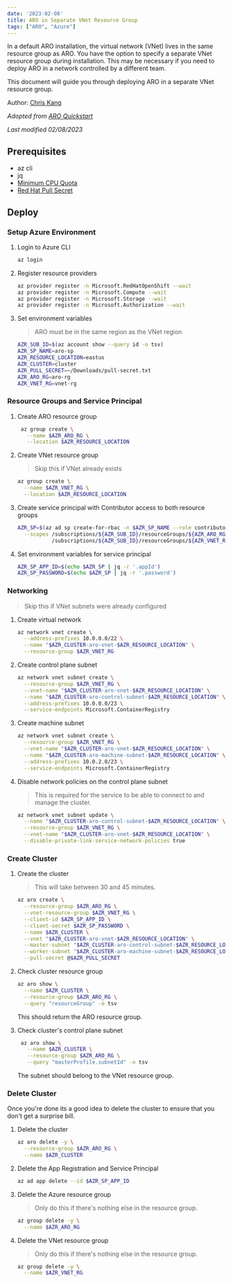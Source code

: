 ```yaml
---
date: '2023-02-08'
title: ARO in Separate VNet Resource Group
tags: ["ARO", "Azure"]
---
```


In a default ARO installation, the virtual network (VNet) lives in the same resource group as ARO. You have the option to specify a separate VNet resource group during installation. This may be necessary if you need to deploy ARO in a network controlled by a different team.

This document will guide you through deploying ARO in a separate VNet resource group.

Author: [Chris Kang](https://github.com/theckang)

*Adopted from [ARO Quickstart](https://mobb.ninja/docs/quickstart-aro/)*

*Last modified 02/08/2023* 

## Prerequisites
* az cli
* jq
* [Minimum CPU Quota](https://mobb.ninja/docs/quickstart-aro/#adding-quota-to-aro-account)
* [Red Hat Pull Secret](https://mobb.ninja/docs/quickstart-aro/#get-red-hat-pull-secret)

## Deploy

### Setup Azure Environment

1. Login to Azure CLI

   ```bash
   az login
   ```

1. Register resource providers

   ```bash
   az provider register -n Microsoft.RedHatOpenShift --wait
   az provider register -n Microsoft.Compute --wait
   az provider register -n Microsoft.Storage --wait
   az provider register -n Microsoft.Authorization --wait
   ``` 

1. Set environment variables

   > ARO must be in the same region as the VNet region

   ```bash
   AZR_SUB_ID=$(az account show --query id -o tsv) 
   AZR_SP_NAME=aro-sp
   AZR_RESOURCE_LOCATION=eastus 
   AZR_CLUSTER=cluster
   AZR_PULL_SECRET=~/Downloads/pull-secret.txt
   AZR_ARO_RG=aro-rg
   AZR_VNET_RG=vnet-rg
   ```

### Resource Groups and Service Principal

1. Create ARO resource group

   ```bash
    az group create \
      --name $AZR_ARO_RG \
      --location $AZR_RESOURCE_LOCATION   
   ```

1. Create VNet resource group

   > Skip this if VNet already exists

    ```bash
    az group create \
      --name $AZR_VNET_RG \
      --location $AZR_RESOURCE_LOCATION
    ```

1. Create service principal with Contributor access to both resource groups

   ```bash
   AZR_SP=$(az ad sp create-for-rbac -n $AZR_SP_NAME --role contributor --output json \
     --scopes /subscriptions/${AZR_SUB_ID}/resourceGroups/${AZR_ARO_RG} \
              /subscriptions/${AZR_SUB_ID}/resourceGroups/${AZR_VNET_RG})
   ```

1. Set environment variables for service principal
   
   ```bash
   AZR_SP_APP_ID=$(echo $AZR_SP | jq -r '.appId')
   AZR_SP_PASSWORD=$(echo $AZR_SP | jq -r '.password')
   ```

### Networking

> Skip this if VNet subnets were already configured

1. Create virtual network

    ```bash
    az network vnet create \
      --address-prefixes 10.0.0.0/22 \
      --name "$AZR_CLUSTER-aro-vnet-$AZR_RESOURCE_LOCATION" \
      --resource-group $AZR_VNET_RG
    ```

1. Create control plane subnet

    ```bash
    az network vnet subnet create \
      --resource-group $AZR_VNET_RG \
      --vnet-name "$AZR_CLUSTER-aro-vnet-$AZR_RESOURCE_LOCATION" \
      --name "$AZR_CLUSTER-aro-control-subnet-$AZR_RESOURCE_LOCATION" \
      --address-prefixes 10.0.0.0/23 \
      --service-endpoints Microsoft.ContainerRegistry
    ```

1. Create machine subnet

    ```bash
    az network vnet subnet create \
      --resource-group $AZR_VNET_RG \
      --vnet-name "$AZR_CLUSTER-aro-vnet-$AZR_RESOURCE_LOCATION" \
      --name "$AZR_CLUSTER-aro-machine-subnet-$AZR_RESOURCE_LOCATION" \
      --address-prefixes 10.0.2.0/23 \
      --service-endpoints Microsoft.ContainerRegistry
    ```

1. Disable network policies on the control plane subnet

    > This is required for the service to be able to connect to and manage the cluster.

    ```bash
    az network vnet subnet update \
      --name "$AZR_CLUSTER-aro-control-subnet-$AZR_RESOURCE_LOCATION" \
      --resource-group $AZR_VNET_RG \
      --vnet-name "$AZR_CLUSTER-aro-vnet-$AZR_RESOURCE_LOCATION" \
      --disable-private-link-service-network-policies true
    ```

### Create Cluster

1. Create the cluster

    > This will take between 30 and 45 minutes.

    ```bash
    az aro create \
      --resource-group $AZR_ARO_RG \
      --vnet-resource-group $AZR_VNET_RG \
      --client-id $AZR_SP_APP_ID \
      --client-secret $AZR_SP_PASSWORD \
      --name $AZR_CLUSTER \
      --vnet "$AZR_CLUSTER-aro-vnet-$AZR_RESOURCE_LOCATION" \
      --master-subnet "$AZR_CLUSTER-aro-control-subnet-$AZR_RESOURCE_LOCATION" \
      --worker-subnet "$AZR_CLUSTER-aro-machine-subnet-$AZR_RESOURCE_LOCATION" \
      --pull-secret @$AZR_PULL_SECRET
    ```

1. Check cluster resource group
    
    ```bash
    az aro show \
      --name $AZR_CLUSTER \
      --resource-group $AZR_ARO_RG \
      --query "resourceGroup" -o tsv
    ```

    This should return the ARO resource group.

1. Check cluster's control plane subnet

   ```bash
    az aro show \
      --name $AZR_CLUSTER \
      --resource-group $AZR_ARO_RG \
      --query "masterProfile.subnetId" -o tsv   
   ```

   The subnet should belong to the VNet resource group.

### Delete Cluster

Once you're done its a good idea to delete the cluster to ensure that you don't get a surprise bill.

1. Delete the cluster

    ```bash
    az aro delete -y \
      --resource-group $AZR_ARO_RG \
      --name $AZR_CLUSTER
    ```

1. Delete the App Registration and Service Principal

   ```bash
   az ad app delete --id $AZR_SP_APP_ID
   ```

1. Delete the Azure resource group

    > Only do this if there's nothing else in the resource group.

    ```bash
    az group delete -y \
      --name $AZR_ARO_RG
    ```

1. Delete the VNet resource group

    > Only do this if there's nothing else in the resource group.

    ```bash
    az group delete -y \
      --name $AZR_VNET_RG
    ```
